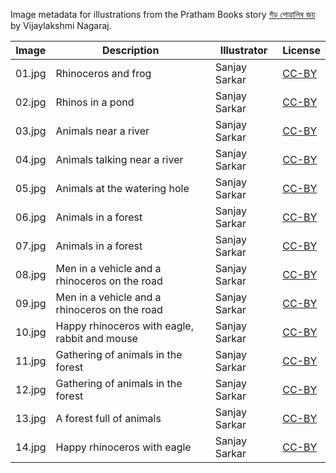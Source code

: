 Image metadata for illustrations from the Pratham Books story [গঁড় পোৱালিৰ জয়](https://storyweaver.org.in/stories/247-gad-povaleer-bhay) by Vijaylakshmi Nagaraj.

Image | Description | Illustrator | License
----- | ----------- | ----------- | -------
01.jpg | Rhinoceros and frog | Sanjay Sarkar | [CC-BY](https://creativecommons.org/licenses/by/4.0/)
02.jpg | Rhinos in a pond | Sanjay Sarkar | [CC-BY](https://creativecommons.org/licenses/by/4.0/)
03.jpg | Animals near a river | Sanjay Sarkar | [CC-BY](https://creativecommons.org/licenses/by/4.0/)
04.jpg | Animals talking near a river | Sanjay Sarkar | [CC-BY](https://creativecommons.org/licenses/by/4.0/)
05.jpg | Animals at the watering hole | Sanjay Sarkar | [CC-BY](https://creativecommons.org/licenses/by/4.0/)
06.jpg | Animals in a forest | Sanjay Sarkar | [CC-BY](https://creativecommons.org/licenses/by/4.0/)
07.jpg | Animals in a forest | Sanjay Sarkar | [CC-BY](https://creativecommons.org/licenses/by/4.0/)
08.jpg | Men in a vehicle and a rhinoceros on the road | Sanjay Sarkar | [CC-BY](https://creativecommons.org/licenses/by/4.0/)
09.jpg | Men in a vehicle and a rhinoceros on the road | Sanjay Sarkar | [CC-BY](https://creativecommons.org/licenses/by/4.0/)
10.jpg | Happy rhinoceros with eagle, rabbit and mouse | Sanjay Sarkar | [CC-BY](https://creativecommons.org/licenses/by/4.0/)
11.jpg | Gathering of animals in the forest | Sanjay Sarkar | [CC-BY](https://creativecommons.org/licenses/by/4.0/)
12.jpg | Gathering of animals in the forest | Sanjay Sarkar | [CC-BY](https://creativecommons.org/licenses/by/4.0/)
13.jpg | A forest full of animals | Sanjay Sarkar | [CC-BY](https://creativecommons.org/licenses/by/4.0/)
14.jpg | Happy rhinoceros with eagle | Sanjay Sarkar | [CC-BY](https://creativecommons.org/licenses/by/4.0/)